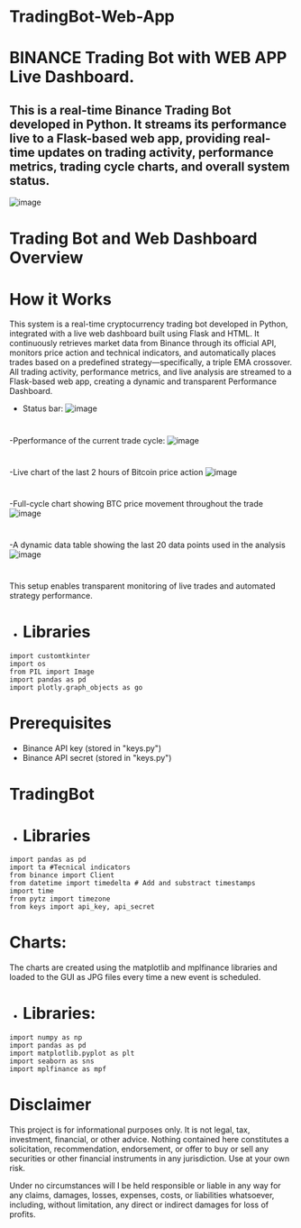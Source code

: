 # TradingBot-Web-App
# BINANCE Trading Bot with WEB APP Live Dashboard.
## This is a real-time Binance Trading Bot developed in Python. It streams its performance live to a Flask-based web app, providing real-time updates on trading activity, performance metrics, trading cycle charts, and overall system status.
![image](https://github.com/FedeMaguire/TradingBot-Web-App/blob/main/final%20images/full_view.jpg?raw=true)

# Trading Bot and Web Dashboard Overview
# How it Works
This system is a real-time cryptocurrency trading bot developed in Python, integrated with a live web dashboard built using Flask and HTML. It continuously retrieves market data from Binance through its official API, monitors price action and technical indicators, and automatically places trades based on a predefined strategy—specifically, a triple EMA crossover. 
All trading activity, performance metrics, and live analysis are streamed to a Flask-based web app, creating a dynamic and transparent Performance Dashboard.
- Status bar:
![image](https://github.com/FedeMaguire/TradingBot-Web-App/blob/main/final%20images/status.jpg?raw=true)
 # 
-Pperformance of the current trade cycle:
![image](https://github.com/FedeMaguire/TradingBot-Web-App/blob/main/final%20images/performance.jpg?raw=true)
# 
-Live chart of the last 2 hours of Bitcoin price action
![image](https://github.com/FedeMaguire/TradingBot-Web-App/blob/main/final%20images/BTC_2_hours.jpg?raw=true)
# 
-Full-cycle chart showing BTC price movement throughout the trade
![image](https://github.com/FedeMaguire/TradingBot-Web-App/blob/main/final%20images/btc_cycle.jpg?raw=true)
# 
-A dynamic data table showing the last 20 data points used in the analysis
![image](https://github.com/FedeMaguire/TradingBot-Web-App/blob/main/final%20images/dataframe.jpg?raw=true)
# 
This setup enables transparent monitoring of live trades and automated strategy performance.
- # Libraries
```
import customtkinter
import os
from PIL import Image
import pandas as pd
import plotly.graph_objects as go
```
 

# Prerequisites
- Binance API key (stored in "keys.py")
- Binance API secret (stored in "keys.py")

# TradingBot
- # Libraries
```
import pandas as pd
import ta #Tecnical indicators
from binance import Client
from datetime import timedelta # Add and substract timestamps
import time
from pytz import timezone
from keys import api_key, api_secret
```
# Charts:
The charts are created using the matplotlib and mplfinance libraries and loaded to the GUI as JPG files every time a new event is scheduled.
- # Libraries:
```
import numpy as np
import pandas as pd
import matplotlib.pyplot as plt
import seaborn as sns
import mplfinance as mpf
```


# Disclaimer
This project is for informational purposes only. It is not legal, tax, investment, financial, or other advice. Nothing contained here constitutes a solicitation, recommendation, endorsement, or offer to buy or sell any securities or other financial instruments in any jurisdiction. Use at your own risk.

Under no circumstances will I be held responsible or liable in any way for any claims, damages, losses, expenses, costs, or liabilities whatsoever, including, without limitation, any direct or indirect damages for loss of profits.
